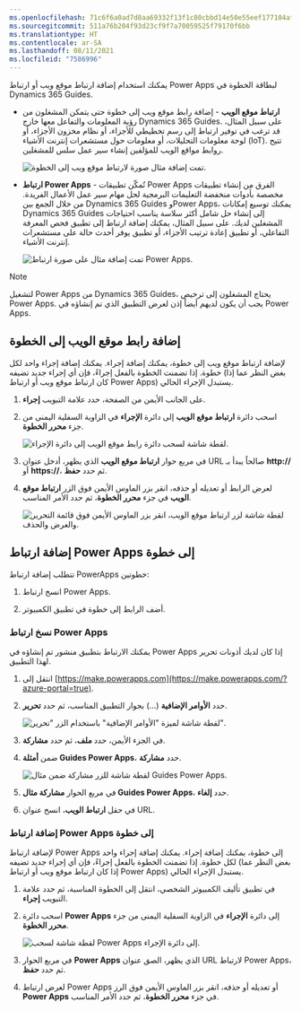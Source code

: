```yaml
---
ms.openlocfilehash: 71c6f6a0ad7d8aa69332f13f1c80cbbd14e50e55eef177104afb36bb63f0e558
ms.sourcegitcommit: 511a76b204f93d23cf9f7a70059525f79170f6bb
ms.translationtype: HT
ms.contentlocale: ar-SA
ms.lasthandoff: 08/11/2021
ms.locfileid: "7586996"
---
```

يمكنك استخدام إضافة ارتباط موقع ويب أو ارتباط Power Apps لبطاقة الخطوة في Dynamics 365 Guides.

- **ارتباط موقع الويب** - إضافة رابط موقع ويب إلى خطوة حتى يتمكن المشغلون من رؤية المعلومات والتفاعل معها خارج Dynamics 365 Guides. على سبيل المثال، قد ترغب في توفير ارتباط إلى رسم تخطيطي للأجزاء، أو نظام مخزون الأجزاء، أو لوحة معلومات التحليلات، أو معلومات حول مستشعرات إنترنت الأشياء (IoT). تتيح روابط مواقع الويب للمؤلفين إنشاء سير عمل سلس للمشغلين.

    ![تمت إضافة مثال صورة لارتباط موقع ويب إلى الخطوة.](../media/website-link-example.jpg)

- **ارتباط Power Apps** - تُمكّن تطبيقات Power Apps الفرق من إنشاء تطبيقات مخصصة بأدوات منخفضة التعليمات البرمجية لحل مهام سير عمل الأعمال الفريدة. من خلال الجمع بين Dynamics 365 Guides وPower Apps، يمكنك توسيع إمكانات Dynamics 365 Guides إلى إنشاء حل شامل أكثر سلاسة يناسب احتياجات المشغلين لديك. على سبيل المثال، يمكنك إضافة ارتباط إلى تطبيق فحص المعرفة التفاعلي، أو تطبيق إعادة ترتيب الأجزاء، أو تطبيق يوفر أحدث حالة على مستشعرات إنترنت الأشياء.
    
    ![تمت إضافة مثال على صورة ارتباط Power Apps.](../media/powerapps-example.jpg)

> [!NOTE]
> لتشغيل Power Apps من Dynamics 365 Guides، يحتاج المشغلون إلى ترخيص Power Apps. يجب أن يكون لديهم أيضاً إذن لعرض التطبيق الذي تم إنشاؤه في Power Apps.

## <a name="add-a-website-link-to-a-step"></a>إضافة رابط موقع الويب إلى الخطوة
لإضافة ارتباط موقع ويب إلى خطوة، يمكنك إضافة إجراء. يمكنك إضافة إجراء واحد لكل خطوة. إذا تضمنت الخطوة بالفعل إجراءً، فإن أي إجراء جديد تضيفه (بغض النظر عما إذا كان ارتباط موقع ويب أو ارتباط Power Apps) يستبدل الإجراء الحالي.

1. على الجانب الأيمن من الصفحة، حدد علامة التبويب **إجراء**.

1. اسحب دائرة **ارتباط موقع الويب** إلى دائرة **الإجراء** في الزاوية السفلية اليمنى من جزء **محرر الخطوة**.

    ![لقطة شاشة لسحب دائرة رابط موقع الويب إلى دائرة الإجراء.](../media/website-link-drag-action.png)

1. في مربع حوار **ارتباط موقع الويب** الذي يظهر، أدخل عنوان URL صالحاً يبدأ بـ **http://** أو **https://**، ثم حدد **حفظ**.

1. لعرض الرابط أو تعديله أو حذفه، انقر بزر الماوس الأيمن فوق الزر **ارتباط موقع الويب** في جزء **محرر الخطوة**، ثم حدد الأمر المناسب.

    ![لقطة شاشة لزر ارتباط موقع الويب، انقر بزر الماوس الأيمن فوق قائمة التحرير والعرض والحذف.](../media/powerapps-menu.png)

## <a name="add-a-power-apps-link-to-a-step"></a>إضافة ارتباط Power Apps إلى خطوة
تتطلب إضافة ارتباط PowerApps خطوتين:

1. انسخ ارتباط Power Apps.

1. أضف الرابط إلى خطوة في تطبيق الكمبيوتر.

### <a name="copy-the-power-apps-link"></a>نسخ ارتباط Power Apps
يمكنك الارتباط بتطبيق منشور تم إنشاؤه في Power Apps إذا كان لديك أذونات تحرير لهذا التطبيق.

1. انتقل إلى [https://make.powerapps.com](https://make.powerapps.com/?azure-portal=true).

1. حدد **الأوامر الإضافية** (…) بجوار التطبيق المناسب، ثم حدد **تحرير**.

    ![لقطة شاشة لميزة "الأوامر الإضافية" باستخدام الزر "تحرير".](../media/powerapps-home.png)

1. في الجزء الأيمن، حدد **ملف**، ثم حدد **مشاركة**.

1. ضمن **أمثلة Guides Power Apps**، حدد **مشاركة**.

    ![لقطة شاشة للزر مشاركة ضمن مثال Guides Power Apps.](../media/powerapps-share-button.png)

1. في مربع الحوار **مشاركة مثال Guides Power Apps**، حدد **إلغاء**.

1. في حقل **ارتباط الويب**، انسخ عنوان URL.

### <a name="add-a-power-apps-link-to-a-step"></a>إضافة ارتباط Power Apps إلى خطوة
لإضافة ارتباط Power Apps إلى خطوة، يمكنك إضافة إجراء. يمكنك إضافة إجراء واحد لكل خطوة. إذا تضمنت الخطوة بالفعل إجراءً، فإن أي إجراء جديد تضيفه (بغض النظر عما إذا كان ارتباط موقع ويب أو ارتباط Power Apps) يستبدل الإجراء الحالي.

1. في تطبيق تأليف الكمبيوتر الشخصي، انتقل إلى الخطوة المناسبة، ثم حدد علامة التبويب **إجراء**.

1. اسحب دائرة **Power Apps** إلى دائرة **الإجراء** في الزاوية السفلية اليمنى من جزء **محرر الخطوة**.

    ![لقطة شاشة لسحب Power Apps إلى دائرة الإجراء.](../media/powerapps-drag-action.png)

1. في مربع الحوار **Power Apps** الذي يظهر، الصق عنوان URL لارتباط Power Apps، ثم حدد **حفظ**.

1. لعرض ارتباط Power Apps أو تعديله أو حذفه، انقر بزر الماوس الأيمن فوق الرز **Power Apps** في جزء **محرر الخطوة**، ثم حدد الأمر المناسب.